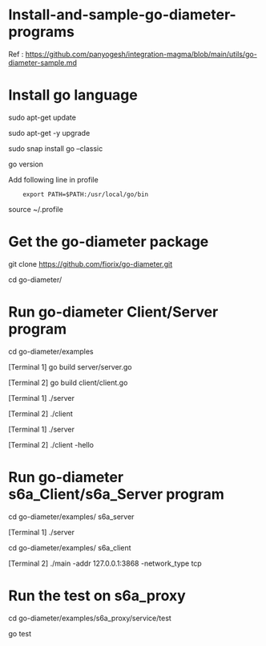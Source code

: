 # Install-and-sample-go-diameter-programs 
Ref : https://github.com/panyogesh/integration-magma/blob/main/utils/go-diameter-sample.md
# Install go language 

sudo apt-get update 

sudo apt-get -y upgrade 

sudo snap install go –classic 

go version 

Add following line in profile 

		export PATH=$PATH:/usr/local/go/bin 

source ~/.profile 

# Get the go-diameter package 

git clone https://github.com/fiorix/go-diameter.git 

cd go-diameter/ 

# Run go-diameter Client/Server program 

cd go-diameter/examples  

[Terminal 1] go build server/server.go 

[Terminal 2] go build client/client.go 

[Terminal 1] ./server 

[Terminal 2] ./client 

[Terminal 1] ./server 

[Terminal 2] ./client -hello 

# Run go-diameter s6a_Client/s6a_Server program 

cd go-diameter/examples/ s6a_server 

[Terminal 1] ./server 

cd go-diameter/examples/ s6a_client 

[Terminal 2] ./main -addr 127.0.0.1:3868 -network_type tcp 

# Run the test on s6a_proxy 

cd go-diameter/examples/s6a_proxy/service/test 

go test 

 
